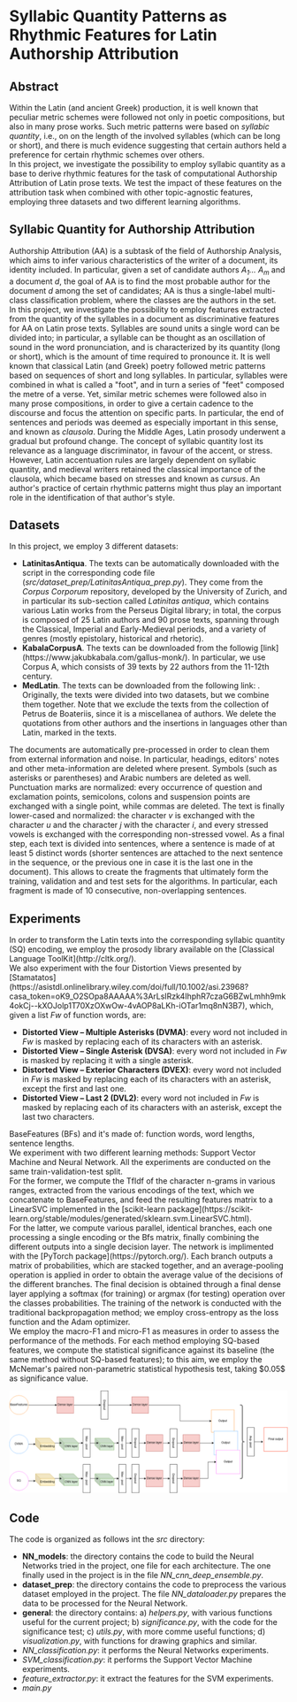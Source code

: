 # Syllabic Quantity Patterns as Rhythmic Features for Latin Authorship Attribution

## Abstract
<p>Within the Latin (and ancient Greek) production, it is well known that peculiar metric schemes were followed not only in poetic compositions, but also in many prose works. Such metric patterns were based on <em>syllabic quantity</em>, i.e., on on the length of the involved syllables (which can be long or short), and there is much evidence suggesting that certain authors held a preference for certain rhythmic schemes over others. <br>
In this project, we investigate the possibility to employ syllabic quantity as a base to derive rhythmic features for the task of computational Authorship Attribution of Latin prose texts. We test the impact of these features on the attribution task when combined with other topic-agnostic features, employing three datasets and two different learning algorithms.</p>

## Syllabic Quantity for Authorship Attribution
<p>Authorship Attribution (AA) is a subtask of the field of Authorship Analysis, which aims to infer various characteristics of the writer of a document, its identity included. In particular, given a set of candidate authors <em>A<sub>1</sub>... A<sub>m</sub></em> and a document <em>d</em>, the goal of AA is to find the most probable author for the document <em>d</em> among the set of candidates; AA is thus a single-label multi-class classification problem, where the classes are the authors in the set. <br>
In this project, we investigate the possibility to employ features extracted from the quantity of the syllables in a document as discriminative features for AA on Latin prose texts. Syllables are sound units a single word can be divided into; in particular, a syllable can be thought as an oscillation of sound in the word pronunciation, and is characterized by its quantity (long or short), which is the amount of time required to pronounce it. It is well known that classical Latin (and Greek) poetry followed metric patterns based on sequences of short and long syllables. In particular, syllables were combined in what is called a "foot", and in turn a series of "feet" composed the metre of a verse. Yet, similar metric schemes were followed also in many prose compositions, in order to give a certain cadence to the discourse and focus the attention on specific parts. In particular, the end of sentences and periods was deemed as especially important in this sense, and known as <em>clausola</em>. During the Middle Ages, Latin prosody underwent a gradual but profound change. The concept of syllabic quantity lost its relevance as a language discriminator, in favour of the accent, or stress. However, Latin accentuation rules are largely dependent on syllabic quantity, and medieval writers retained the classical importance of the clausola, which became based on stresses and known as <em>cursus</em>. An author's practice of certain rhythmic patterns might thus play an important role in the identification of that author's style.</p>

## Datasets
<p>In this project, we employ 3 different datasets:
<ul>
<li><strong>LatinitasAntiqua</strong>. The texts can be automatically downloaded with the script in the corresponding code file (<em>src/dataset_prep/LatinitasAntiqua_prep.py</em>). They come from the <em>Corpus Corporum</em> repository, developed by the
University of Zurich, and in particular its sub-section called <em>Latinitas antiqua</em>, which contains various Latin works from the Perseus Digital library; in total, the corpus is composed of 25 Latin authors and 90 prose texts, spanning through the Classical, Imperial and Early-Medieval periods, and a variety of genres (mostly epistolary, historical and rhetoric).</li>
<li><strong>KabalaCorpusA</strong>. The texts can be downloaded from the followig [link](https://www.jakubkabala.com/gallus-monk/). In particular, we use Corpus A, which consists of 39 texts by 22 authors from the 11-12th century.</li>
<li><strong>MedLatin</strong>. The texts can be downloaded from the following link: <https://zenodo.org/record/3903296#.YR_aN1uxXys>. Originally, the texts were divided into two datasets, but we combine them together. Note that we exclude the texts from the collection of Petrus de Boateriis, since it is a miscellanea of authors. We delete the quotations from other authors and the insertions in languages other than Latin, marked in the texts.</li>
</ul>
The documents are automatically pre-processed in order to clean them from external information and noise. In particular, headings, editors' notes and other meta-information are deleted where present. Symbols (such as asterisks or parentheses) and Arabic numbers are deleted as well. Punctuation marks are normalized: every occurrence of question and exclamation points, semicolons, colons and suspension points are exchanged with a single point, while commas are deleted. The text is
finally lower-cased and normalized: the character <em>v</em> is exchanged with the character <em>u</em> and the character <em>j</em> with the character <em>i</em>, and every stressed vowels is exchanged with the corresponding non-stressed vowel. As a final step, each text is divided into sentences, where a sentence is made of at least 5 distinct words (shorter sentences are attached to the next sentence in the sequence, or the previous one in case it is the last one in the document). This allows to create the fragments that ultimately form the training, validation and and test sets for the algorithms. In particular, each fragment is made of 10 consecutive, non-overlapping sentences.</p>

## Experiments
<p>In order to transform the Latin texts into the corresponding syllabic quantity (SQ) encoding, we employ the prosody library available on the [Classical Language ToolKit](http://cltk.org/).<br>
We also experiment with the four Distortion Views presented by [Stamatatos](https://asistdl.onlinelibrary.wiley.com/doi/full/10.1002/asi.23968?casa_token=oK9_O2SOpa8AAAAA%3ArLsIRzk4IhphR7czaG6BZwLmhh9mk4okCj--kXOJolp1T70XzOXwOw-4vAOP8aLKh-iOTar1mq8nN3B7), which, given a list <em>Fw</em> of function words, are:
<ul>
<li><strong>Distorted View – Multiple Asterisks (DVMA)</strong>: every word not included in <em>Fw</em> is masked by replacing each of its characters with an asterisk.</li>
<li><strong>Distorted View – Single Asterisk (DVSA)</strong>: every word not included in <em>Fw</em> is masked by replacing it with a single asterisk.</li>
<li><strong>Distorted View – Exterior Characters (DVEX)</strong>: every word not included in <em>Fw</em> is masked by replacing each of its characters with an asterisk, except the first and last one.</li>
<li><strong>Distorted View – Last 2 (DVL2)</strong>: every word not included in <em>Fw</em> is masked by replacing each of its characters with an asterisk, except the last two characters.</li>
</ul
Henceforth, we obtain 5 different encodings for each document. From these, we can extract different features and experiment with them through combination. Moreover, we employ a set of features that do not originate from a distortion method, so that we have a common base for each classifier. We call it <strong>BaseFeatures</strong> (BFs) and it's made of: function words, word lengths, sentence lengths. <br>
We experiment with two different learning methods: Support Vector Machine and Neural Network. All the experiments are conducted on the same train-validation-test split.<br>
For the former, we compute the TfIdf of the character n-grams in various ranges, extracted from the various encodings of the text, which we concatenate to BaseFeatures, and feed the resulting features matrix to a LinearSVC implemented in the [scikit-learn package](https://scikit-learn.org/stable/modules/generated/sklearn.svm.LinearSVC.html).<br>
For the latter, we compute various parallel, identical branches, each one processing a single encoding or the Bfs matrix, finally combining the different outputs into a single decision layer. The network is implimented with the [PyTorch package](https://pytorch.org/). Each branch outputs a matrix of probabilities, which are stacked together, and an average-pooling operation is applied in order to obtain the average value of the decisions of the different branches. The final decision is obtained through a final dense layer applying a softmax (for training) or argmax (for testing) operation over the classes probabilities. The training of the network is conducted with the traditional backpropagation method; we employ cross-entropy as the loss function and the Adam optimizer.<br>
We employ the macro-F1 and micro-F1 as measures in order to assess the performance of the methods. For each method employing SQ-based features, we compute the statistical significance against its baseline (the same method without SQ-based features); to this aim, we employ the McNemar's paired non-parametric statistical hypothesis test, taking $0.05$ as significance value.</p>

![NN architecture](Penta-gram.png)

## Code 
<p>The code is organized as follows int the <em>src</em> directory:
<ul>
<li><strong>NN_models</strong>: the directory contains the code to build the Neural Networks tried in the project, one file for each architecture. The one finally used in the project is in the file <em>NN_cnn_deep_ensemble.py</em>.</li>
<li><strong>dataset_prep</strong>: the directory contains the code to preprocess the various dataset employed in the project. The file <em>NN_dataloader.py</em> prepares the data to be processed for the Neural Network.</li>
<li><strong>general</strong>: the directory contains: a) <em>helpers.py</em>, with various functions useful for the current project; b) <em>significance.py</em>, with the code for the significance test; c) <em>utils.py</em>, with more comme useful functions; d) <em>visualization.py</em>, with functions for drawing graphics and similar.</li>
<li><em>NN_classification.py</em>: it performs the Neural Networks experiments.</li>
<li><em>SVM_classification.py</em>: it performs the Support Vector Machine experiments.</li>
<li><em>feature_extractor.py</em>: it extract the features for the SVM experiments.</li>
<li><em>main.py</em>
</ul>
</p>
